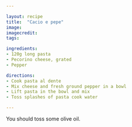 ```yaml
---

layout: recipe
title:  "Cacio e pepe"
image:
imagecredit:
tags:

ingredients:
- 120g long pasta
- Pecorino cheese, grated
- Pepper

directions:
- Cook pasta al dente
- Mix cheese and fresh ground pepper in a bowl
- Lift pasta in the bowl and mix
- Toss splashes of pasta cook water

---
```


You should toss some olive oil.
